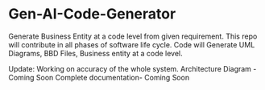 # Gen-AI-Code-Generator
Generate Business Entity at a code level from given requirement. This repo will contribute in all phases of software life cycle. Code will Generate UML Diagrams, BBD Files, Business entity at a code level.

Update: Working on accuracy of the whole system. 
Architecture Diagram - Coming Soon
Complete documentation- Coming Soon
